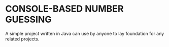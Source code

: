 # CONSOLE-BASED NUMBER GUESSING
A simple project written in Java can use by anyone to lay foundation for any related projects. 
